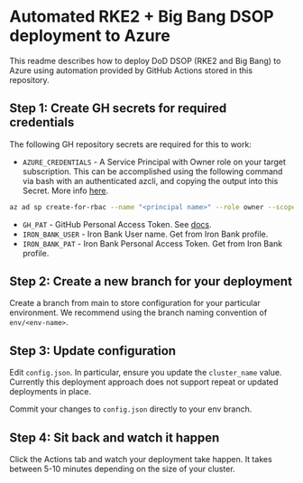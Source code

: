 # Automated RKE2 + Big Bang DSOP deployment to Azure

This readme describes how to deploy DoD DSOP (RKE2 and Big Bang) to Azure using automation provided by GitHub Actions stored in this repository.

## Step 1: Create GH secrets for required credentials

The following GH repository secrets are required for this to work:

- `AZURE_CREDENTIALS` - A Service Principal with Owner role on your target subscription. This can be accomplished using the following command via bash with an authenticated azcli, and copying the output into this Secret. More info [here](https://docs.microsoft.com/en-us/cli/azure/create-an-azure-service-principal-azure-cli).

```bash
az ad sp create-for-rbac --name "<principal name>" --role owner --scopes /subscriptions/<subscription_id> --sdk-auth
```

- `GH_PAT` - GitHub Personal Access Token. See [docs](https://docs.github.com/en/authentication/keeping-your-account-and-data-secure/creating-a-personal-access-token).
- `IRON_BANK_USER` - Iron Bank User name. Get from Iron Bank profile.
- `IRON_BANK_PAT` - Iron Bank Personal Access Token. Get from Iron Bank profile.

## Step 2: Create a new branch for your deployment

Create a branch from main to store configuration for your particular environment. We recommend using the branch naming convention of `env/<env-name>`.

## Step 3: Update configuration

Edit `config.json`. In particular, ensure you update the `cluster_name` value. Currently this deployment approach does not support repeat or updated deployments in place.

Commit your changes to `config.json` directly to your env branch.

## Step 4: Sit back and watch it happen

Click the Actions tab and watch your deployment take happen. It takes between 5-10 minutes depending on the size of your cluster.